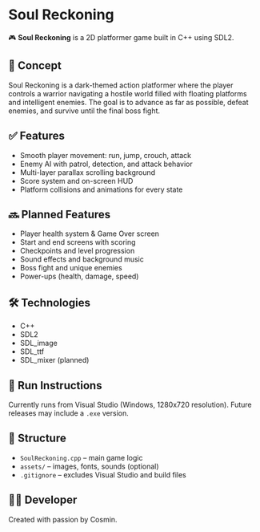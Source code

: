 # Soul Reckoning

🎮 **Soul Reckoning** is a 2D platformer game built in C++ using SDL2.

## 🧠 Concept

Soul Reckoning is a dark-themed action platformer where the player controls a warrior navigating a hostile world filled with floating platforms and intelligent enemies. The goal is to advance as far as possible, defeat enemies, and survive until the final boss fight.

## ✅ Features

- Smooth player movement: run, jump, crouch, attack
- Enemy AI with patrol, detection, and attack behavior
- Multi-layer parallax scrolling background
- Score system and on-screen HUD
- Platform collisions and animations for every state

## 🔜 Planned Features

- Player health system & Game Over screen
- Start and end screens with scoring
- Checkpoints and level progression
- Sound effects and background music
- Boss fight and unique enemies
- Power-ups (health, damage, speed)

## 🛠️ Technologies

- C++
- SDL2
- SDL_image
- SDL_ttf
- SDL_mixer (planned)

## 🚀 Run Instructions

Currently runs from Visual Studio (Windows, 1280x720 resolution). Future releases may include a `.exe` version.

## 📁 Structure

- `SoulReckoning.cpp` – main game logic
- `assets/` – images, fonts, sounds (optional)
- `.gitignore` – excludes Visual Studio and build files

## 👨‍💻 Developer

Created with passion by Cosmin.
